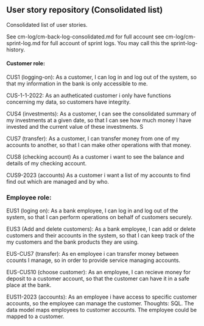 

## User story repository (Consolidated list)

Consolidated list of user stories.

See cm-log/cm-back-log-consolidated.md for full account
see cm-log/cm-sprint-log.md for full account of sprint logs. You may call this the sprint-log-history.


#### Customer role:

CUS1 (logging-on): As a customer, I can log in and log out of the system, so that my information in the bank is only accessible to me.

CUS-1-1-2022: As an autheticated customer i only have functions concerning my data, so customers have integrity.


CUS4 (investments): As a customer, I can see the consolidated summary of my investments at a given date, so that I can see how much money I have invested and the current value of these investments. S

CUS7 (transfer): As a customer, I can transfer money from one of my accounts to another, so that I can make other operations with that money.

CUS8 (checking account) As a customer i want to see the balance and details of my checking account. 

CUS9-2023 (accounts) As a customer i want a list of my accounts to find find out which are managed and by who.


### Employee role:

EUS1 (loging on): As a bank employee, I can log in and log out of the system, so that I can perform operations on behalf of customers securely. 

EUS3 (Add and delete customers): As a bank employee, I can add or delete customers and their accounts in the system, so that I can keep track of the my customers and the bank products they are using.

EUS-CUS7 (transfer): As en employee i can transfer money between ccounts I manage, so in order to provide service managing accounts.

EUS-CUS10 (choose customer): As an employee, I can recieve money for deposit to a customer account, so that the customer can have it in a safe place at the bank.

EUS11-2023 (accounts): As an employee i have access to specific customer accounts, so the employee can manage the customer. Thoughts: SQL. The data model maps employees to customer accounts. The employee could be mapped to a customer.




